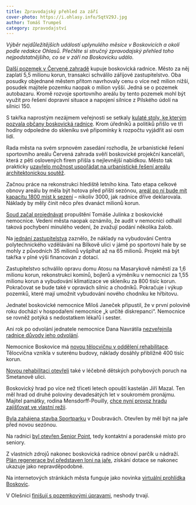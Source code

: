 ```yaml
---
title: Zpravodajský přehled za září
cover-photo: https://i.ohlasy.info/SqtV29J.jpg
author: Tomáš Trumpeš
category: zpravodajství
---
```


*Výběr nejdůležitějších událostí uplynulého měsíce v Boskovicích a okolí podle redakce Ohlasů. Přečtěte si stručný zpravodajský přehled toho nejpodstatnějšího, co se v září na Boskovicku událo.*

[Další pozemek v Červené zahradě](http://ohlasy.info/clanky/2016/09/cervenka-autobazar.html) kupuje boskovická radnice. Město za něj zaplatí 5,5 milionu korun, transakci schválilo zářijové zastupitelstvo. Oba posudky objednané městem přitom navrhovaly cenu o více než milion nižší, posudek majitele pozemku naopak o milion vyšší. Jedná se o pozemek autobazaru. Kromě rozvoje sportovního areálu by tento pozemek mohl být využit pro řešení dopravní situace a napojení silnice z Pilského údolí na silnici 150.

S takřka naprostým nezájmem veřejnosti se setkaly [kulaté stoly, ke kterým pozvala občany boskovická radnice](https://www.facebook.com/ohlasy/photos/a.785695738151210.1073741830.781692698551514/1086670581387056/?type=3&permPage=1). Krom úředníků a politiků přišlo ve tři hodiny odpoledne do skleníku své připomínky k rozpočtu vyjádřit asi osm lidí.

Rada města na svém srpnovém zasedání rozhodla, že urbanistické řešení sportovního areálu Červená zahrada svěří boskovické projekční kanceláři, která z pěti oslovených firem přišla s nejlevnější nabídkou. Město tak prakticky [uzavřelo možnost uspořádat na urbanistické řešení areálu architektonickou soutěž](http://ohlasy.info/clanky/2016/09/cervenka-soutez.html).

Začnou práce na rekonstrukci hlediště letního kina. Tato etapa celkové obnovy areálu by měla být hotova před příští sezónou, [areál po ní bude mít kapacitu 1800 míst k sezení](http://ohlasy.info/clanky/2016/09/letni-kino-kapacita.html) – nikoliv 3000, jak radnice dříve deklarovala. Náklady by měly činit něco přes dvanáct milionů korun. 

[Soud začal projednávat](http://ohlasy.info/clanky/2016/09/julinek-soud.html) propuštění Tomáše Julínka z boskovické nemocnice. Vedení města naopak oznámilo, že audit v nemocnici odhalil taková pochybení minulého vedení, že zvažují podání několika žalob.

Na [jednání zastupitelstva](http://ohlasy.info/clanky/2016/09/zastupitelstvo.html) zaznělo, že náklady na vybudování Centra polytechnického vzdělávání na Bílkově ulici v jámě po sportovní hale by se mohly z původních 35 milionů vyšplhat až na 65 milionů. Projekt má být takřka v plné výši financován z dotací.

Zastupitelstvo schválilo opravu domu Atosu na Masarykově náměstí za 1,6 milionu korun, rekonstrukci komínů, bojlerů a výměníku v nemocnici za 1,55 milionu korun a vybudování klimatizace ve skleníku za 800 tisíc korun. Pokračovat se bude také v opravách silnic a chodníků. Pokračuje i výkup pozemků, které mají umožnit vybudování nového chodníku ke hřbitovu.

Jednatel boskovické nemocnice Miloš Janeček připustil, že v první polovině roku dochází v hospodaření nemocnice „k určité diskrepanci“. Nemocnice se rovněž potýká s nedostatkem lékařů i sester.

Ani rok po odvolání jednatele nemocnice Dana Navrátila [nezveřejnila radnice důvody jeho odvolání](http://ohlasy.info/clanky/2016/09/nemocnice-jednatel.html). 

Nemocnice Boskovice má [novou tělocvičnu v oddělení rehabilitace](http://boskovice.cz/nova-telocvicna-v-oddeleni-rehabilitace/d-29080/p1=1019). Tělocvična vznikla v suterénu budovy, náklady dosáhly přibližně 400 tisíc korun.

[Novou rehabilitaci otevřeli](http://zrcadlo.net/clanky/Mali-pacienti-boskovicke-lecebny-ted-maji-rehabilitaci-v-nove-budove-3207/) také v léčebně dětských pohybových poruch na Smetanově ulici.

Boskovický hrad po více než třiceti letech opouští kastelán Jiří Mazal. Ten měl hrad od druhé poloviny devadesátých let v soukromém pronájmu. Majitel památky, rodina Mensdorff-Pouilly, [chce nyní provoz hradu zajišťovat ve vlastní režii](http://ohlasy.info/clanky/2016/09/rozhovor-bozek.html).

[Byla zahájena stavba Sportparku](http://boskovice.cz/stavba-sportparku-zahajena/d-29024/p1=1019) v Doubravách. Otevřen by měl být na jaře před novou sezónou.

Na radnici [byl otevřen Senior Point](http://boskovice.cz/senior-point-v-boskovicich-otevren/d-29087/p1=1019), tedy kontaktní a poradenské místo pro seniory.

Z vlastních zdrojů nakonec boskovická radnice obnoví parčík u nádraží. [Plán regenerace byl představen loni na jaře](http://ohlasy.info/clanky/2015/03/regenerace-parku.html), získání dotace se nakonec ukazuje jako nepravděpodobné.

Na internetových stránkách města funguje jako novinka [virtuální prohlídka Boskovic](http://boskovice.cz/html/soubory/virtualni_prohlidka/index.html).

V Olešnici [finišují s pozemkovými úpravami](http://ohlasy.info/clanky/2016/09/pozemkove-upravy.html), neshody trvají.
